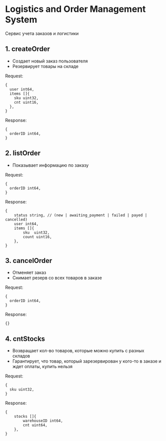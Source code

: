 # Logistics and Order Management System

Сервис учета заказов и логистики

## 1. createOrder

- Создает новый заказ пользователя
- Резервирует товары на складе

Request:
```
{
  user int64,
  items []{
    sku uint32, 
    cnt uint16,
  },
}
```
Response:
```
{
  orderID int64,
}
```

## 2. listOrder

- Показывает информацию по заказу

Request:
```
{
  orderID int64,
}
```
Response:
```
{
    status string, // (new | awaiting_payment | failed | payed | cancelled)
    user int64,
    items []{
        sku  uint32,
        count uint16,
    },
}
```

## 3. cancelOrder

- Отменяет заказ
- Снимает резерв со всех товаров в заказе

Request:
```
{
  orderID int64,
}
```
Response:
```
{}
```

## 4. cntStocks

- Возвращает кол-во товаров, которые можно купить с разных складов
- Гарантирует, что товар, который зарезервирован у кого-то в заказе и ждет оплаты, купить нельзя

Request:
```
{
  sku uint32,
}
```
Response:
```
{
    stocks []{
        warehouseID int64,
        cnt uint64,
    },
}
```